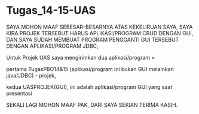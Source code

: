 # Tugas_14-15-UAS

SAYA MOHON MAAF SEBESAR-BESARNYA ATAS KEKELIRUAN SAYA,
SAYA KIRA PROJEK TERSEBUT HARUS APLIKASI/PROGRAM CRUD DENGAN GUI,
DAN SAYA SUDAH MEMBUAT PROGRAM PENGGANTI GUI TERSEBUT DENGAN APLIKASI/PROGRAM JDBC,


Untuk Projek UAS saya mengirimkan dua aplikasi/program =

pertama TugasPBO14&15 (aplikasi/program ini bukan GUI melainkan java/JDBC) - projek,

kedua UASPROJEK(GUI), ini adalah aplikasi/program GUI yang saat presentasi


SEKALI LAGI MOHON MAAF PAK, DARI SAYA SEKIAN TERIMA KASIH.
